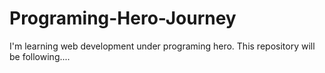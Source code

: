 # Programing-Hero-Journey
I'm learning web development under programing hero. This repository will be following....
